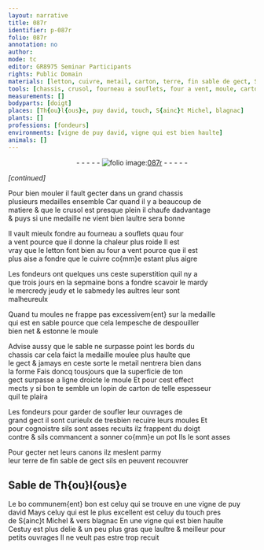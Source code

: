 ```yaml
---
layout: narrative
title: 087r
identifier: p-087r
folio: 087r
annotation: no
author:
mode: tc
editor: GR8975 Seminar Participants
rights: Public Domain
materials: [letton, cuivre, metail, carton, terre, fin sable de gect, Sable de Th{ou}l{ous}e, celuy qui se trouve en une vigne de puy david, celuy du touch pres de S{ainc}t Michel & vers blagnac En une vigne qui est bien haulte]
tools: [chassis, crusol, fourneau a souflets, four a vent, moule, carton, doigt]
measurements: []
bodyparts: [doigt]
places: [Th{ou}l{ous}e, puy david, touch, S{ainc}t Michel, blagnac]
plants: []
professions: [fondeurs]
environments: [vigne de puy david, vigne qui est bien haulte]
animals: []
---
```


<div class="folio" align="center">- - - - - <a href="http://gallica.bnf.fr/ark:/12148/btv1b10500001g/f179.image" target="_blank"><img src="https://cu-mkp.github.io/2017-workshop-edition/assets/photo-icon.png" alt="folio image: " style="display:inline-block; margin-bottom:-3px;"/>087r</a> - - - - - </div>  
 
*[continued]*
  
Pour bien mouler il fault gecter dans un grand <span class="tl">chassis</span><br/> plusieurs medailles ensemble Car quand il y a beaucoup de<br/> matiere & que le <span class="tl">crusol</span> est presque plein il chaufe dadvantage<br/> & puys si une medaille ne vient bien laultre sera bonne
 
Il vault mieulx fondre au <span class="tl">fourneau a souflets</span> quau <span class="tl">four<br/> a vent</span> pource que il donne la chaleur plus roide Il est<br/> vray que le <span class="m">letton</span> font bien au <span class="tl">four a vent</span> pource que il est<br/> plus aise a fondre que le <span class="m">cuivre</span> co{mm}e estant plus aigre
 
Les <span class="pro">fondeurs</span> ont quelques uns ceste superstition quil ny a<br/> que <span class="tmp">trois jours en la sepmaine</span> bons a fondre scavoir le <span class="tmp">mardy</span><br/> le <span class="del"><span class="tmp">mercredy</span></span> <span class="tmp">jeudy</span> et le <span class="tmp">sabmedy</span> les aultres leur sont<br/> malheureulx
 
Quand tu moules ne frappe pas excessivem{ent} sur la medaille<br/> qui est en sable pource que cela lempesche de despouiller<br/> bien net & estonne le <span class="tl">moule</span>
 
Advise aussy que le sable ne surpasse point les bords du<br/> <span class="tl">chassis</span> car cela faict la medaille moulee plus haulte que<br/> le gect & jamays en ceste sorte le <span class="m">metail</span> nentrera bien dans<br/> la forme Fais doncq tousjours que la superficie de ton<br/> gect <span class="add">sur</span>passe a ligne droicte le <span class="tl">moule</span> Et pour cest effect<br/> mects y si bon te semble un lopin de <span class="tl"><span class="m">carton</span></span> de telle espesseur<br/> quil te plaira
 
Les <span class="pro">fondeurs</span> pour garder de soufler leur ouvrages de<br/> grand gect il sont curieulx de tresbien recuire leurs moules Et<br/> pour cognoistre sils sont asses recuits ilz frappent du <span class="tl"><span class="bp">doigt</span></span><br/> contre & sils commancent a <span class="sn">sonner</span> co{mm}e un pot Ils le sont asses 
 
Pour gecter net leurs canons ilz meslent parmy<br/> leur <span class="m">terre</span> de <span class="m">fin sable de gect</span> sils en peuvent recouvrer
 
 
  

## <span class="m">Sable de <span class="pl">Th{ou}l{ous}e</span></span>

 
Le <span class="del">bo</span> communem{ent} bon est <span class="m">celuy qui se trouve en une <span class="env">vigne de <span class="pl">puy<br/> david</span></span></span> Mays celuy qui est le plus excellent est <span class="m">celuy du <span class="pl">touch</span> pres<br/> de <span class="pl">S{ainc}t Michel</span> & vers <span class="pl">blagnac</span> En une <span class="env">vigne qui est bien haulte</span></span><br/> Cestuy est plus delie & un peu plus gras que laultre & meilleur pour<br/> petits ouvrages Il ne veult pas estre trop recuit
 

